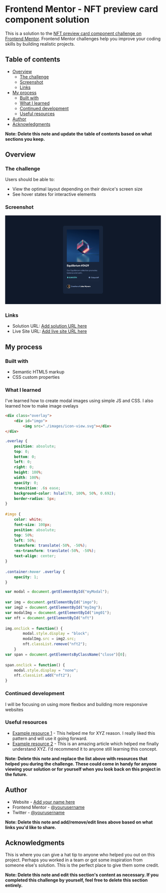 # Frontend Mentor - NFT preview card component solution

This is a solution to the [NFT preview card component challenge on Frontend Mentor](https://www.frontendmentor.io/challenges/nft-preview-card-component-SbdUL_w0U). Frontend Mentor challenges help you improve your coding skills by building realistic projects. 

## Table of contents

- [Overview](#overview)
  - [The challenge](#the-challenge)
  - [Screenshot](#screenshot)
  - [Links](#links)
- [My process](#my-process)
  - [Built with](#built-with)
  - [What I learned](#what-i-learned)
  - [Continued development](#continued-development)
  - [Useful resources](#useful-resources)
- [Author](#author)
- [Acknowledgments](#acknowledgments)

**Note: Delete this note and update the table of contents based on what sections you keep.**

## Overview

### The challenge

Users should be able to:

- View the optimal layout depending on their device's screen size
- See hover states for interactive elements

### Screenshot

![](./screenshot.png)

### Links

- Solution URL: [Add solution URL here](https://github.com/d4wk0m/Simple-NFT-Show)
- Live Site URL: [Add live site URL here](https://d4wk0m.github.io/Simple-NFT-Show/)

## My process

### Built with

- Semantic HTML5 markup
- CSS custom properties


### What I learned

I've learned how to create modal images using simple JS and CSS. I also learned how to make image ovelays

```html
<div class="overlay">
    <div id="imgo">
        <img src="./images/icon-view.svg"></div>
</div>
```
```css
.overlay {
    position: absolute;
    top: 0;
    bottom: 0;
    left: 0;
    right: 0;
    height: 100%;
    width: 100%;
    opacity: 0;
    transition: .6s ease;
    background-color: hsla(178, 100%, 50%, 0.692);
    border-radius: 5px;
}

#imgo {
    color: white;
    font-size: 100px;
    position: absolute;
    top: 50%;
    left: 50%;
    transform: translate(-50%, -50%);
    -ms-transform: translate(-50%, -50%);
    text-align: center;
}

.container:hover .overlay {
    opacity: 1;
}
```
```js
var modal = document.getElementById("myModal");

var img = document.getElementById("imgo");
var img2 = document.getElementById("myImg");
var modalImg = document.getElementById("img01");
var nft = document.getElementById("nft")

img.onclick = function() {
        modal.style.display = "block";
        modalImg.src = img2.src;
        nft.classList.remove("nft2");
    }
var span = document.getElementsByClassName("close")[0];

span.onclick = function() {
    modal.style.display = "none";
    nft.classList.add("nft2");
}
```


### Continued development

I will be focusing on using more flexbox and building more responsive websites

### Useful resources

- [Example resource 1](https://www.example.com) - This helped me for XYZ reason. I really liked this pattern and will use it going forward.
- [Example resource 2](https://www.example.com) - This is an amazing article which helped me finally understand XYZ. I'd recommend it to anyone still learning this concept.

**Note: Delete this note and replace the list above with resources that helped you during the challenge. These could come in handy for anyone viewing your solution or for yourself when you look back on this project in the future.**

## Author

- Website - [Add your name here](https://www.your-site.com)
- Frontend Mentor - [@yourusername](https://www.frontendmentor.io/profile/yourusername)
- Twitter - [@yourusername](https://www.twitter.com/yourusername)

**Note: Delete this note and add/remove/edit lines above based on what links you'd like to share.**

## Acknowledgments

This is where you can give a hat tip to anyone who helped you out on this project. Perhaps you worked in a team or got some inspiration from someone else's solution. This is the perfect place to give them some credit.

**Note: Delete this note and edit this section's content as necessary. If you completed this challenge by yourself, feel free to delete this section entirely.**
